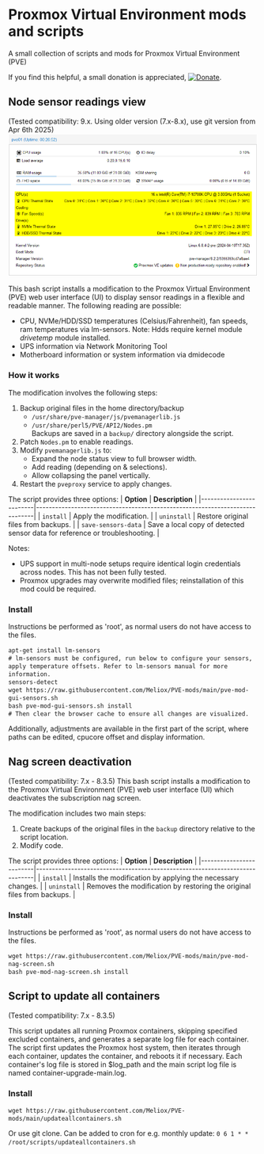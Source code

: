 # Proxmox Virtual Environment mods and scripts
A small collection of scripts and mods for Proxmox Virtual Environment (PVE)

If you find this helpful, a small donation is appreciated, [![Donate](https://www.paypalobjects.com/en_US/i/btn/btn_donate_LG.gif)](https://www.paypal.com/cgi-bin/webscr?cmd=_s-xclick&hosted_button_id=K8XPMSEBERH3W).

## Node sensor readings view
(Tested compatibility: 9.x. Using older version (7.x-8.x), use git version from Apr 6th 2025)
![Promxox temp mod](https://github.com/Meliox/PVE-mods/blob/main/pve-mod-sensors.png?raw=true)

This bash script installs a modification to the Proxmox Virtual Environment (PVE) web user interface (UI) to display sensor readings in a flexible and readable manner.
The following reading are possible:
- CPU, NVMe/HDD/SSD temperatures (Celsius/Fahrenheit), fan speeds, ram temperatures via lm-sensors. Note: Hdds require kernel module *drivetemp* module installed.
- UPS information via Network Monitoring Tool
- Motherboard information or system information via dmidecode

### How it works
The modification involves the following steps:
1. Backup original files in the home directory/backup
   - `/usr/share/pve-manager/js/pvemanagerlib.js`
   - `/usr/share/perl5/PVE/API2/Nodes.pm`  
   Backups are saved in a `backup/` directory alongside the script.  
2. Patch `Nodes.pm` to enable readings.  
3. Modify `pvemanagerlib.js` to:  
   - Expand the node status view to full browser width.  
   - Add reading (depending on  & selections).  
   - Allow collapsing the panel vertically.  
4. Restart the `pveproxy` service to apply changes.  

The script provides three options:
| **Option**             | **Description**                                                             |
|-------------------------|-----------------------------------------------------------------------------|
| `install`              | Apply the modification.                |
| `uninstall`            | Restore original files from backups.      |
| `save-sensors-data`    | Save a local copy of detected sensor data for reference or troubleshooting.             |

Notes:
- UPS support in multi-node setups require identical login credentials across nodes. This has not been fully tested.  
- Proxmox upgrades may overwrite modified files; reinstallation of this mod could be required.  

### Install
Instructions be performed as 'root', as normal users do not have access to the files.

```
apt-get install lm-sensors
# lm-sensors must be configured, run below to configure your sensors, apply temperature offsets. Refer to lm-sensors manual for more information.
sensors-detect 
wget https://raw.githubusercontent.com/Meliox/PVE-mods/main/pve-mod-gui-sensors.sh
bash pve-mod-gui-sensors.sh install
# Then clear the browser cache to ensure all changes are visualized.
```
Additionally, adjustments are available in the first part of the script, where paths can be edited, cpucore offset and display information.

## Nag screen deactivation
(Tested compatibility: 7.x - 8.3.5)
This bash script installs a modification to the Proxmox Virtual Environment (PVE) web user interface (UI) which deactivates the subscription nag screen.

The modification includes two main steps:
1. Create backups of the original files in the `backup` directory relative to the script location.
2. Modify code.

The script provides three options:
| **Option**             | **Description**                                                             |
|-------------------------|-----------------------------------------------------------------------------|
| `install`              | Installs the modification by applying the necessary changes.                |
| `uninstall`            | Removes the modification by restoring the original files from backups.      |

### Install
Instructions be performed as 'root', as normal users do not have access to the files.
```
wget https://raw.githubusercontent.com/Meliox/PVE-mods/main/pve-mod-nag-screen.sh
bash pve-mod-nag-screen.sh install
```

## Script to update all containers
(Tested compatibility: 7.x - 8.3.5)

This script updates all running Proxmox containers, skipping specified excluded containers, and generates a separate log file for each container.
The script first updates the Proxmox host system, then iterates through each container, updates the container, and reboots it if necessary.
Each container's log file is stored in $log_path and the main script log file is named container-upgrade-main.log.

### Install
```
wget https://raw.githubusercontent.com/Meliox/PVE-mods/main/updateallcontainers.sh
```
Or use git clone.
Can be added to cron for e.g. monthly update: ```0 6 1 * * /root/scripts/updateallcontainers.sh```
